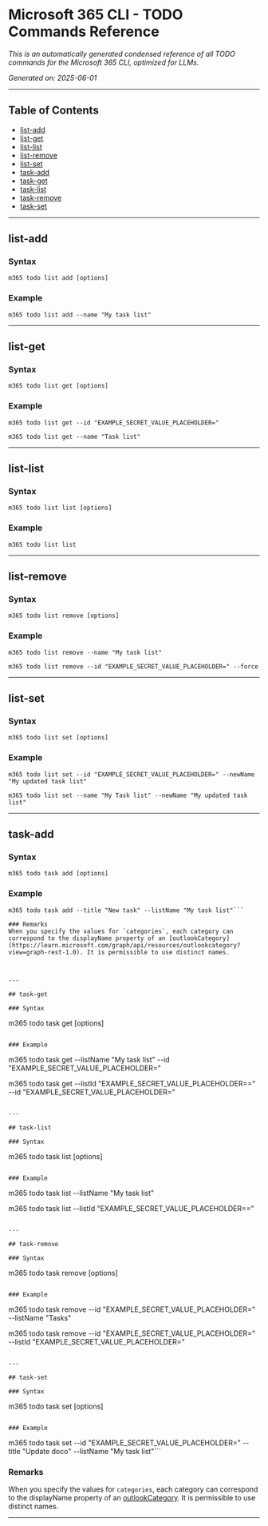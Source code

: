 <!-- DISCLAIMER: All secrets, passwords, and sensitive values in this document are examples only and not real credentials. -->
# Microsoft 365 CLI - TODO Commands Reference

*This is an automatically generated condensed reference of all TODO commands for the Microsoft 365 CLI, optimized for LLMs.*

*Generated on: 2025-06-01*

---

## Table of Contents

- [list-add](#list-add)
- [list-get](#list-get)
- [list-list](#list-list)
- [list-remove](#list-remove)
- [list-set](#list-set)
- [task-add](#task-add)
- [task-get](#task-get)
- [task-list](#task-list)
- [task-remove](#task-remove)
- [task-set](#task-set)

---

## list-add

### Syntax
```
m365 todo list add [options]
```

### Example
```
m365 todo list add --name "My task list"

```

---

## list-get

### Syntax
```
m365 todo list get [options]
```

### Example
```
m365 todo list get --id "EXAMPLE_SECRET_VALUE_PLACEHOLDER="

m365 todo list get --name "Task list"

```

---

## list-list

### Syntax
```
m365 todo list list [options]
```

### Example
```
m365 todo list list

```

---

## list-remove

### Syntax
```
m365 todo list remove [options]
```

### Example
```
m365 todo list remove --name "My task list"

m365 todo list remove --id "EXAMPLE_SECRET_VALUE_PLACEHOLDER=" --force

```

---

## list-set

### Syntax
```
m365 todo list set [options]
```

### Example
```
m365 todo list set --id "EXAMPLE_SECRET_VALUE_PLACEHOLDER=" --newName "My updated task list"

m365 todo list set --name "My Task list" --newName "My updated task list"

```

---

## task-add

### Syntax
```
m365 todo task add [options]
```

### Example
```
m365 todo task add --title "New task" --listName "My task list"```

### Remarks
When you specify the values for `categories`, each category can correspond to the displayName property of an [outlookCategory](https://learn.microsoft.com/graph/api/resources/outlookcategory?view=graph-rest-1.0). It is permissible to use distinct names.



---

## task-get

### Syntax
```
m365 todo task get [options]
```

### Example
```
m365 todo task get --listName "My task list" --id "EXAMPLE_SECRET_VALUE_PLACEHOLDER="

m365 todo task get --listId "EXAMPLE_SECRET_VALUE_PLACEHOLDER==" --id "EXAMPLE_SECRET_VALUE_PLACEHOLDER="

```

---

## task-list

### Syntax
```
m365 todo task list [options]
```

### Example
```
m365 todo task list --listName "My task list"

m365 todo task list --listId "EXAMPLE_SECRET_VALUE_PLACEHOLDER=="

```

---

## task-remove

### Syntax
```
m365 todo task remove [options]
```

### Example
```
m365 todo task remove --id "EXAMPLE_SECRET_VALUE_PLACEHOLDER=" --listName "Tasks"

m365 todo task remove --id "EXAMPLE_SECRET_VALUE_PLACEHOLDER=" --listId "EXAMPLE_SECRET_VALUE_PLACEHOLDER="

```

---

## task-set

### Syntax
```
m365 todo task set [options]
```

### Example
```
m365 todo task set --id "EXAMPLE_SECRET_VALUE_PLACEHOLDER=" --title "Update doco" --listName "My task list"```

### Remarks
When you specify the values for `categories`, each category can correspond to the displayName property of an [outlookCategory](https://learn.microsoft.com/graph/api/resources/outlookcategory?view=graph-rest-1.0). It is permissible to use distinct names.



---
